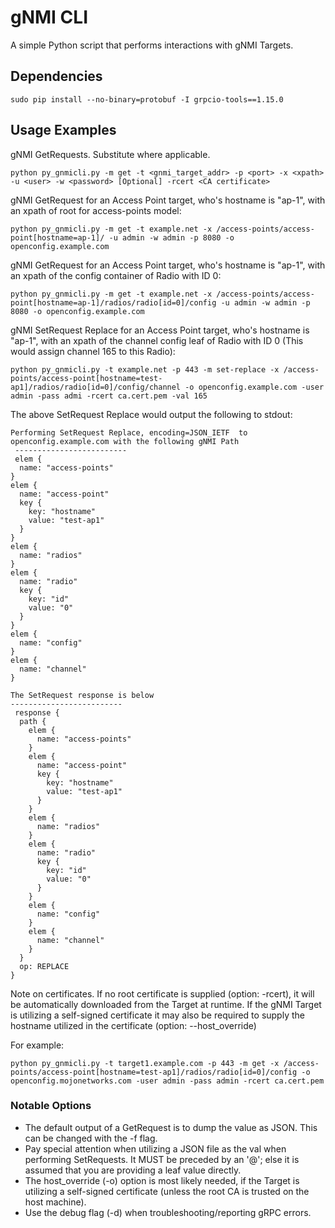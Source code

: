 # gNMI CLI

A simple Python script that performs interactions with gNMI Targets.

## Dependencies

```
sudo pip install --no-binary=protobuf -I grpcio-tools==1.15.0
```

## Usage Examples
gNMI GetRequests. Substitute where applicable.
```
python py_gnmicli.py -m get -t <gnmi_target_addr> -p <port> -x <xpath> -u <user> -w <password> [Optional] -rcert <CA certificate>
```
gNMI GetRequest for an Access Point target, who's hostname is "ap-1", with an xpath of root for access-points model:
```
python py_gnmicli.py -m get -t example.net -x /access-points/access-point[hostname=ap-1]/ -u admin -w admin -p 8080 -o openconfig.example.com
```
gNMI GetRequest for an Access Point target, who's hostname is "ap-1", with an xpath of the config container of Radio with ID 0:
```
python py_gnmicli.py -m get -t example.net -x /access-points/access-point[hostname=ap-1]/radios/radio[id=0]/config -u admin -w admin -p 8080 -o openconfig.example.com
```
gNMI SetRequest Replace for an Access Point target, who's hostname is "ap-1", with an xpath of the channel config leaf of Radio with ID 0 (This would assign channel 165 to this Radio):
```
python py_gnmicli.py -t example.net -p 443 -m set-replace -x /access-points/access-point[hostname=test-ap1]/radios/radio[id=0]/config/channel -o openconfig.example.com -user admin -pass admi -rcert ca.cert.pem -val 165
```
The above SetRequest Replace would output the following to stdout:
```
Performing SetRequest Replace, encoding=JSON_IETF  to  openconfig.example.com with the following gNMI Path
 -------------------------
 elem {
  name: "access-points"
}
elem {
  name: "access-point"
  key {
    key: "hostname"
    value: "test-ap1"
  }
}
elem {
  name: "radios"
}
elem {
  name: "radio"
  key {
    key: "id"
    value: "0"
  }
}
elem {
  name: "config"
}
elem {
  name: "channel"
}

The SetRequest response is below
-------------------------
 response {
  path {
    elem {
      name: "access-points"
    }
    elem {
      name: "access-point"
      key {
        key: "hostname"
        value: "test-ap1"
      }
    }
    elem {
      name: "radios"
    }
    elem {
      name: "radio"
      key {
        key: "id"
        value: "0"
      }
    }
    elem {
      name: "config"
    }
    elem {
      name: "channel"
    }
  }
  op: REPLACE
}
```

Note on certificates. If no root certificate is supplied (option: -rcert), it will be automatically downloaded from the Target at runtime. If the gNMI Target is utilizing a self-signed certificate it may also be required to supply the hostname utilized in the certificate (option: --host_override)

For example:
```
python py_gnmicli.py -t target1.example.com -p 443 -m get -x /access-points/access-point[hostname=test-ap1]/radios/radio[id=0]/config -o openconfig.mojonetworks.com -user admin -pass admin -rcert ca.cert.pem
```

### Notable Options
* The default output of a GetRequest is to dump the value as JSON. This can be changed with the -f flag.
* Pay special attention when utilizing a JSON file as the val when performing SetRequests. It MUST be preceded by an '@'; else it is assumed that you are providing a leaf value directly.
* The host_override (-o) option is most likely needed, if the Target is utilizing a self-signed certificate (unless the root CA is trusted on the host machine).
* Use the debug flag (-d) when troubleshooting/reporting gRPC errors.
